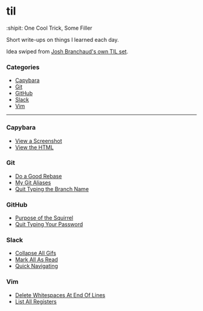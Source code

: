 # til
:shipit: One Cool Trick, Some Filler 

Short write-ups on things I learned each day. 

Idea swiped from [Josh Branchaud's own TIL
set](https://github.com/jbranchaud/til/blob/master/README.md).

### Categories

* [Capybara](#capybara)
* [Git](#git)
* [GitHub](#github)
* [Slack](#slack)
* [Vim](#vim)

---

### Capybara

- [View a Screenshot](capybara/view-a-screenshot.md)
- [View the HTML](capybara/view-the-html.md)

### Git

- [Do a Good Rebase](git/do-a-good-rebase.md)
- [My Git Aliases](git/my-git-aliases.md)
- [Quit Typing the Branch Name](git/quit-typing-the-branch-name.md)

### GitHub

- [Purpose of the Squirrel](github/purpose-of-the-squirrel.md)
- [Quit Typing Your Password](github/quit-typing-your-password.md)

### Slack

- [Collapse All Gifs](slack/collapse-all-gifs.md)
- [Mark All As Read](slack/mark-all-as-read.md)
- [Quick Navigating](slack/quick-navigating.md)

### Vim

- [Delete Whitespaces At End Of Lines](vim/delete-whitespace-at-end-of-line.md)
- [List All Registers](vim/list-all-registers.md)
